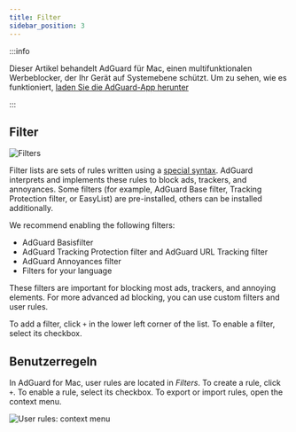 ```yaml
---
title: Filter
sidebar_position: 3
---
```


:::info

Dieser Artikel behandelt AdGuard für Mac, einen multifunktionalen Werbeblocker, der Ihr Gerät auf Systemebene schützt. Um zu sehen, wie es funktioniert, [laden Sie die AdGuard-App herunter](https://agrd.io/download-kb-adblock)

:::

## Filter

![Filters](https://cdn.adtidy.org/content/kb/ad_blocker/mac/filters.png)

Filter lists are sets of rules written using a [special syntax](/general/ad-filtering/create-own-filters). AdGuard interprets and implements these rules to block ads, trackers, and annoyances. Some filters (for example, AdGuard Base filter, Tracking Protection filter, or EasyList) are pre-installed, others can be installed additionally.

We recommend enabling the following filters:

- AdGuard Basisfilter
- AdGuard Tracking Protection filter and AdGuard URL Tracking filter
- AdGuard Annoyances filter
- Filters for your language

These filters are important for blocking most ads, trackers, and annoying elements. For more advanced ad blocking, you can use custom filters and user rules.

To add a filter, click `+` in the lower left corner of the list. To enable a filter, select its checkbox.

## Benutzerregeln

In AdGuard for Mac, user rules are located in _Filters_. To create a rule, click `+`. To enable a rule, select its checkbox. To export or import rules, open the context menu.

![User rules: context menu](https://cdn.adtidy.org/content/kb/ad_blocker/mac/rules.png)
